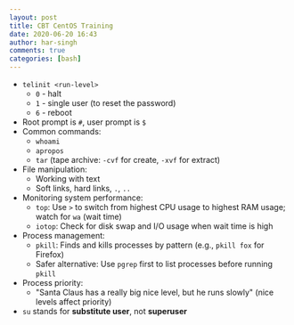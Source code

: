 ```yaml
---
layout: post
title: CBT CentOS Training
date: 2020-06-20 16:43
author: har-singh
comments: true
categories: [bash]
---
```


- `telinit <run-level>`  
  - `0` - halt  
  - `1` - single user (to reset the password)  
  - `6` - reboot  
- Root prompt is `#`, user prompt is `$`
- Common commands:  
  - `whoami`  
  - `apropos`  
  - `tar` (tape archive: `-cvf` for create, `-xvf` for extract)
- File manipulation:  
  - Working with text  
  - Soft links, hard links, `.`, `..`
- Monitoring system performance:  
  - `top`: Use `>` to switch from highest CPU usage to highest RAM usage; watch for `wa` (wait time)  
  - `iotop`: Check for disk swap and I/O usage when wait time is high  
- Process management:  
  - `pkill`: Finds and kills processes by pattern (e.g., `pkill fox` for Firefox)  
  - Safer alternative: Use `pgrep` first to list processes before running `pkill`  
- Process priority:  
  - "Santa Claus has a really big nice level, but he runs slowly" (nice levels affect priority)
- `su` stands for **substitute user**, not **superuser**
